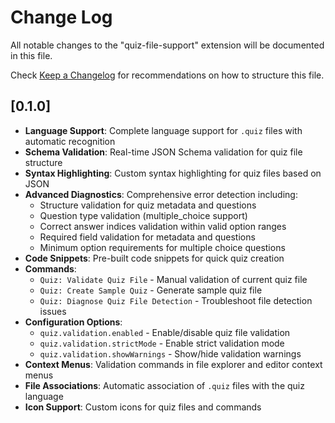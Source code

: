# Change Log

All notable changes to the "quiz-file-support" extension will be documented in this file.

Check [Keep a Changelog](http://keepachangelog.com/) for recommendations on how to structure this file.

## [0.1.0]

- **Language Support**: Complete language support for `.quiz` files with automatic recognition
- **Schema Validation**: Real-time JSON Schema validation for quiz file structure
- **Syntax Highlighting**: Custom syntax highlighting for quiz files based on JSON
- **Advanced Diagnostics**: Comprehensive error detection including:
  - Structure validation for quiz metadata and questions
  - Question type validation (multiple_choice support)
  - Correct answer indices validation within valid option ranges
  - Required field validation for metadata and questions
  - Minimum option requirements for multiple choice questions
- **Code Snippets**: Pre-built code snippets for quick quiz creation
- **Commands**:
  - `Quiz: Validate Quiz File` - Manual validation of current quiz file
  - `Quiz: Create Sample Quiz` - Generate sample quiz file
  - `Quiz: Diagnose Quiz File Detection` - Troubleshoot file detection issues
- **Configuration Options**:
  - `quiz.validation.enabled` - Enable/disable quiz file validation
  - `quiz.validation.strictMode` - Enable strict validation mode
  - `quiz.validation.showWarnings` - Show/hide validation warnings
- **Context Menus**: Validation commands in file explorer and editor context menus
- **File Associations**: Automatic association of `.quiz` files with the quiz language
- **Icon Support**: Custom icons for quiz files and commands